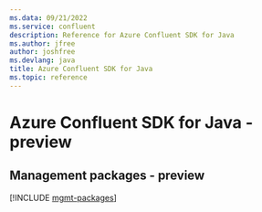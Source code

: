 ```yaml
---
ms.data: 09/21/2022
ms.service: confluent
description: Reference for Azure Confluent SDK for Java
ms.author: jfree
author: joshfree
ms.devlang: java
title: Azure Confluent SDK for Java
ms.topic: reference
---
```

# Azure Confluent SDK for Java - preview

## Management packages - preview
[!INCLUDE [mgmt-packages](confluent-mgmt-index.md)]